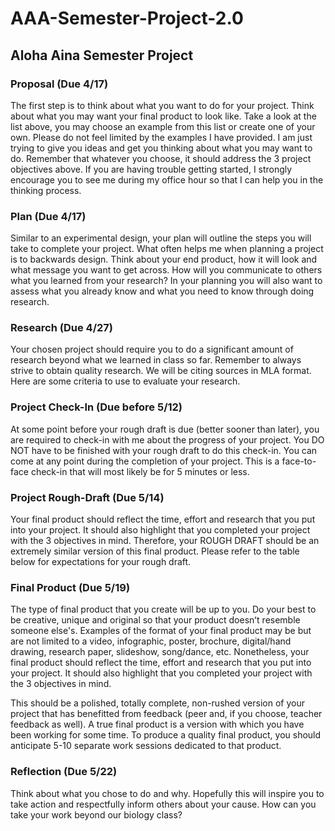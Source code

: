 # AAA-Semester-Project-2.0
<h2>Aloha Aina Semester Project</h2>

<h3>Proposal (Due 4/17)</h3>
<p>The first step is to think about what you want to do for your project.  Think about what you may want your final product to look like.  Take a look at the list above, you may choose an example from this list or create one of your own.  Please do not feel limited by the examples I have provided.  I am just trying to give you ideas and get you thinking about what you may want to do.  Remember that whatever you choose, it should address the 3 project objectives above.  If you are having trouble getting started, I strongly encourage you to see me during my office hour so that I can help you in the thinking process.</p>

<h3>Plan (Due 4/17)</h3>
<p>Similar to an experimental design, your plan will outline the steps you will take to complete your project.  What often helps me when planning a project is to backwards design.  Think about your end product, how it will look and what message you want to get across.  How will you communicate to others what you learned from your research?  In your planning you will also want to assess what you already know and what you need to know through doing research.</p>

<h3>Research (Due 4/27)</h3>
<p> Your chosen project should require you to do a significant amount of research beyond what we learned in class so far.  Remember to always strive to obtain quality research.  We will be citing sources in MLA format.  Here are some criteria to use to evaluate your research.</p>

<h3>Project Check-In (Due before 5/12)</h3>
<p>At some point before your rough draft is due (better sooner than later), you are required to check-in with me about the progress of your project.  You DO NOT have to be finished with your rough draft to do this check-in.  You can come at any point during the completion of your project.  This is a face-to-face check-in that will most likely be for 5 minutes or less.</p>

<h3>Project Rough-Draft (Due 5/14)</h3>
<p>Your final product should reflect the time, effort and research that you put into your project.  It should also highlight that you completed your project with the 3 objectives in mind.  Therefore, your ROUGH DRAFT should be an extremely similar version of this final product.  Please refer to the table below for expectations for your rough draft.</p>

<h3>Final Product (Due 5/19)</h3>
<p>The type of final product that you create will be up to you.  Do your best to be creative, unique and original so that your product doesnʻt resemble someone else's.  Examples of the format of your final product may be but are not limited to a video, infographic, poster, brochure, digital/hand drawing, research paper, slideshow, song/dance, etc.  Nonetheless, your final product should reflect the time, effort and research that you put into your project.  It should also highlight that you completed your project with the 3 objectives in mind.</p>
<p>This should be a polished, totally complete, non-rushed version of your project that has benefitted from feedback (peer and, if you choose, teacher feedback as well).  A true final product is a version with which you have been working for some time.  To produce a quality final product, you should anticipate 5-10 separate work sessions dedicated to that product.</p>

<h3>Reflection (Due 5/22)</h3>
<p> Think about what you chose to do and why.  Hopefully this will inspire you to take action and respectfully inform others about your cause.  How can you take your work beyond our biology class?</p>
